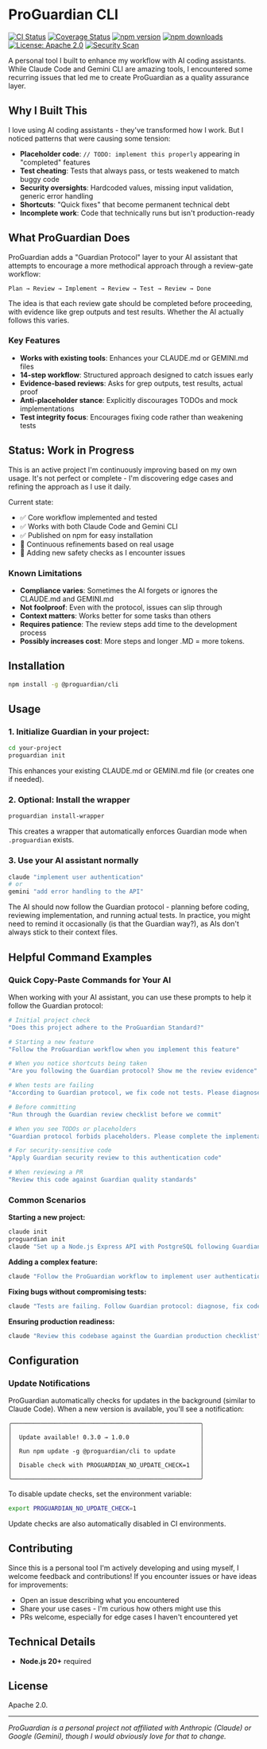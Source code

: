 # ProGuardian CLI

[![CI Status](https://github.com/WillyNilsson/ProGuardian/workflows/CI/badge.svg)](https://github.com/WillyNilsson/ProGuardian/actions/workflows/ci.yml)
[![Coverage Status](https://codecov.io/gh/WillyNilsson/ProGuardian/branch/main/graph/badge.svg)](https://codecov.io/gh/WillyNilsson/ProGuardian)
[![npm version](https://badge.fury.io/js/@proguardian%2Fcli.svg)](https://www.npmjs.com/package/@proguardian/cli)
[![npm downloads](https://img.shields.io/npm/dm/@proguardian/cli)](https://www.npmjs.com/package/@proguardian/cli)
[![License: Apache 2.0](https://img.shields.io/badge/License-Apache%202.0-blue.svg)](https://opensource.org/licenses/Apache-2.0)
[![Security Scan](https://github.com/WillyNilsson/ProGuardian/workflows/Security/badge.svg)](https://github.com/WillyNilsson/ProGuardian/actions/workflows/security.yml)

A personal tool I built to enhance my workflow with AI coding assistants. While Claude Code and Gemini CLI are amazing tools, I encountered some recurring issues that led me to create ProGuardian as a quality assurance layer.

## Why I Built This

I love using AI coding assistants - they've transformed how I work. But I noticed patterns that were causing some tension:

- **Placeholder code**: `// TODO: implement this properly` appearing in "completed" features
- **Test cheating**: Tests that always pass, or tests weakened to match buggy code
- **Security oversights**: Hardcoded values, missing input validation, generic error handling
- **Shortcuts**: "Quick fixes" that become permanent technical debt
- **Incomplete work**: Code that technically runs but isn't production-ready

## What ProGuardian Does

ProGuardian adds a "Guardian Protocol" layer to your AI assistant that attempts to encourage a more methodical approach through a review-gate workflow:

```
Plan → Review → Implement → Review → Test → Review → Done
```

The idea is that each review gate should be completed before proceeding, with evidence like grep outputs and test results. Whether the AI actually follows this varies.

### Key Features

- **Works with existing tools**: Enhances your CLAUDE.md or GEMINI.md files
- **14-step workflow**: Structured approach designed to catch issues early
- **Evidence-based reviews**: Asks for grep outputs, test results, actual proof
- **Anti-placeholder stance**: Explicitly discourages TODOs and mock implementations
- **Test integrity focus**: Encourages fixing code rather than weakening tests

## Status: Work in Progress

This is an active project I'm continuously improving based on my own usage. It's not perfect or complete - I'm discovering edge cases and refining the approach as I use it daily.

Current state:

- ✅ Core workflow implemented and tested
- ✅ Works with both Claude Code and Gemini CLI
- ✅ Published on npm for easy installation
- 🚧 Continuous refinements based on real usage
- 🚧 Adding new safety checks as I encounter issues

### Known Limitations

- **Compliance varies**: Sometimes the AI forgets or ignores the CLAUDE.md and GEMINI.md
- **Not foolproof**: Even with the protocol, issues can slip through
- **Context matters**: Works better for some tasks than others
- **Requires patience**: The review steps add time to the development process
- **Possibly increases cost**: More steps and longer .MD = more tokens.

## Installation

```bash
npm install -g @proguardian/cli
```

## Usage

### 1. Initialize Guardian in your project:

```bash
cd your-project
proguardian init
```

This enhances your existing CLAUDE.md or GEMINI.md file (or creates one if needed).

### 2. Optional: Install the wrapper

```bash
proguardian install-wrapper
```

This creates a wrapper that automatically enforces Guardian mode when `.proguardian` exists.

### 3. Use your AI assistant normally

```bash
claude "implement user authentication"
# or
gemini "add error handling to the API"
```

The AI should now follow the Guardian protocol - planning before coding, reviewing implementation, and running actual tests. In practice, you might need to remind it occasionally (is that the Guardian way?), as AIs don't always stick to their context files.

## Helpful Command Examples

### Quick Copy-Paste Commands for Your AI

When working with your AI assistant, you can use these prompts to help it follow the Guardian protocol:

```bash
# Initial project check
"Does this project adhere to the ProGuardian Standard?"

# Starting a new feature
"Follow the ProGuardian workflow when you implement this feature"

# When you notice shortcuts being taken
"Are you following the Guardian protocol? Show me the review evidence"

# When tests are failing
"According to Guardian protocol, we fix code not tests. Please diagnose the root cause"

# Before committing
"Run through the Guardian review checklist before we commit"

# When you see TODOs or placeholders
"Guardian protocol forbids placeholders. Please complete the implementation"

# For security-sensitive code
"Apply Guardian security review to this authentication code"

# When reviewing a PR
"Review this code against Guardian quality standards"
```

### Common Scenarios

**Starting a new project:**
```bash
claude init
proguardian init
claude "Set up a Node.js Express API with PostgreSQL following Guardian standards"
```

**Adding a complex feature:**
```bash
claude "Follow the ProGuardian workflow to implement user authentication with JWT"
```

**Fixing bugs without compromising tests:**
```bash
claude "Tests are failing. Follow Guardian protocol: diagnose, fix code (not tests), verify"
```

**Ensuring production readiness:**
```bash
claude "Review this codebase against the Guardian production checklist"
```

## Configuration

### Update Notifications

ProGuardian automatically checks for updates in the background (similar to Claude Code). When a new version is available, you'll see a notification:

```
╭─────────────────────────────────────────────────────╮
│                                                     │
│  Update available! 0.3.0 → 1.0.0                    │
│                                                     │
│  Run npm update -g @proguardian/cli to update       │
│                                                     │
│  Disable check with PROGUARDIAN_NO_UPDATE_CHECK=1   │
│                                                     │
╰─────────────────────────────────────────────────────╯
```

To disable update checks, set the environment variable:

```bash
export PROGUARDIAN_NO_UPDATE_CHECK=1
```

Update checks are also automatically disabled in CI environments.

## Contributing

Since this is a personal tool I'm actively developing and using myself, I welcome feedback and contributions! If you encounter issues or have ideas for improvements:

- Open an issue describing what you encountered
- Share your use cases - I'm curious how others might use this
- PRs welcome, especially for edge cases I haven't encountered yet

## Technical Details

- **Node.js 20+** required

## License

Apache 2.0.

---

*ProGuardian is a personal project not affiliated with Anthropic (Claude) or Google (Gemini), though I would obviously love for that to change.*

